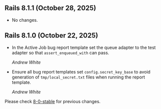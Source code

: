## Rails 8.1.1 (October 28, 2025) ##

*   No changes.


## Rails 8.1.0 (October 22, 2025) ##

*   In the Active Job bug report template set the queue adapter to the
    test adapter so that `assert_enqueued_with` can pass.

    *Andrew White*

*   Ensure all bug report templates set `config.secret_key_base` to avoid
    generation of `tmp/local_secret.txt` files when running the report template.

    *Andrew White*

Please check [8-0-stable](https://github.com/rails/rails/blob/8-0-stable/guides/CHANGELOG.md) for previous changes.
